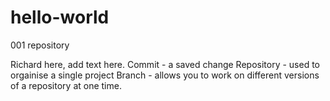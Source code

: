 # hello-world
001 repository

Richard here, add text here. 
Commit - a saved change
Repository - used to orgainise a single project 
Branch - allows you to work on different versions of a repository at one time. 
